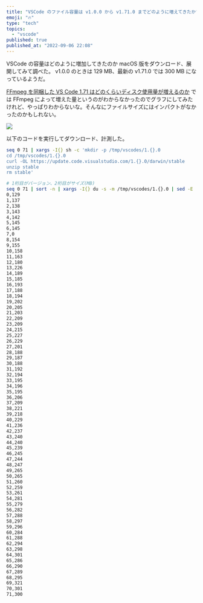 ```yaml
---
title: "VSCode のファイル容量は v1.0.0 から v1.71.0 までどのように増えてきたか"
emoji: "🔥"
type: "tech"
topics:
  - "vscode"
published: true
published_at: "2022-09-06 22:08"
---
```


VSCode の容量はどのように増加してきたのか macOS 版をダウンロード、展開してみて調べた。
v1.0.0 のときは 129 MB、最新の v1.71.0 では 300 MB になっているようだ。

[FFmpeg を同梱した VS Code 1.71 はどのくらいディスク使用量が増えるのか](https://zenn.dev/niku/articles/60f1efa736707d) では FFmpeg によって増えた量というのがわからなかったのでグラフにしてみたけれど、やっぱりわからないな。そんなにファイルサイズにはインパクトがなかったのかもしれない。

![](https://storage.googleapis.com/zenn-user-upload/1e5da98f0cb1-20220906.png)

以下のコードを実行してダウンロード、計測した。

```bash
seq 0 71 | xargs -I{} sh -c 'mkdir -p /tmp/vscodes/1.{}.0
cd /tmp/vscodes/1.{}.0
curl -OL https://update.code.visualstudio.com/1.{}.0/darwin/stable
unzip stable
rm stable'
```

```bash
# 1桁目がバージョン、2桁目がサイズ(MB)
seq 0 71 | sort -n | xargs -I{} du -s -m /tmp/vscodes/1.{}.0 | sed -E 's/\/tmp\/vscodes\/1\.([0-9]{1,2})\.0/\1/g' | awk '{print $2 "," $1}'
0,129
1,137
2,138
3,143
4,142
5,145
6,145
7,0
8,154
9,155
10,158
11,163
12,180
13,226
14,189
15,185
16,193
17,188
18,194
19,202
20,205
21,203
22,209
23,209
24,215
25,227
26,229
27,201
28,188
29,187
30,188
31,192
32,194
33,195
34,196
35,195
36,206
37,209
38,221
39,218
40,229
41,236
42,237
43,240
44,240
45,239
46,245
47,244
48,247
49,265
50,265
51,260
52,259
53,261
54,281
55,279
56,282
57,288
58,297
59,296
60,284
61,288
62,294
63,298
64,301
65,286
66,290
67,289
68,295
69,321
70,301
71,300
```